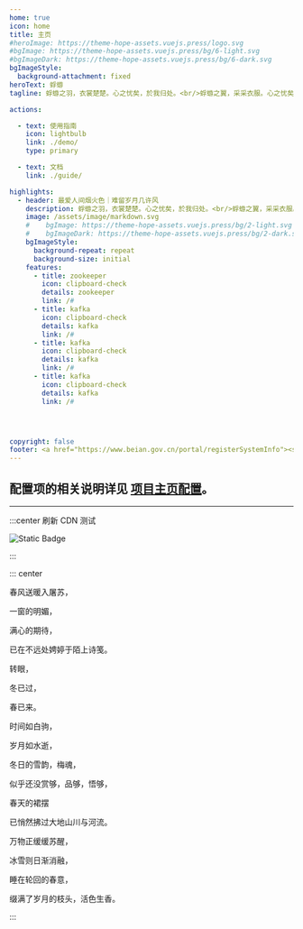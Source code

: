 ```yaml
---
home: true
icon: home
title: 主页
#heroImage: https://theme-hope-assets.vuejs.press/logo.svg
#bgImage: https://theme-hope-assets.vuejs.press/bg/6-light.svg
#bgImageDark: https://theme-hope-assets.vuejs.press/bg/6-dark.svg
bgImageStyle:
  background-attachment: fixed
heroText: 蜉蝣
tagline: 蜉蝣之羽，衣裳楚楚。心之忧矣，於我归处。<br/>蜉蝣之翼，采采衣服。心之忧矣，於我归息。<br/>蜉蝣掘阅，麻衣如雪。心之忧矣，於我归说。

actions:

  - text: 使用指南
    icon: lightbulb
    link: ./demo/
    type: primary

  - text: 文档
    link: ./guide/

highlights:
  - header: 最爱人间烟火色｜难留岁月几许风
    description: 蜉蝣之羽，衣裳楚楚。心之忧矣，於我归处。<br/>蜉蝣之翼，采采衣服。心之忧矣，於我归息。<br/>蜉蝣掘阅，麻衣如雪。心之忧矣，於我归说。
    image: /assets/image/markdown.svg
    #    bgImage: https://theme-hope-assets.vuejs.press/bg/2-light.svg
    #    bgImageDark: https://theme-hope-assets.vuejs.press/bg/2-dark.svg
    bgImageStyle:
      background-repeat: repeat
      background-size: initial
    features:
      - title: zookeeper
        icon: clipboard-check
        details: zookeeper
        link: /#
      - title: kafka
        icon: clipboard-check
        details: kafka
        link: /#
      - title: kafka
        icon: clipboard-check
        details: kafka
        link: /#
      - title: kafka
        icon: clipboard-check
        details: kafka
        link: /#




copyright: false
footer: <a href="https://www.beian.gov.cn/portal/registerSystemInfo"><span>豫ICP备2021024390号</span></a><br/><a href="https://www.upyun.com/?utm_source=lianmeng&utm_medium=referral">本网站由<img src="/assets/icon/ypy.png" style="height:25px;transform:translateY(7px);"/>提供CDN加速/云存储服务</a>
---
```



配置项的相关说明详见 [项目主页配置](https://theme-hope.vuejs.press/zh/guide/layout/home/)。
---
<Message/>

---

:::center
刷新 CDN 测试

![Static Badge](https://img.shields.io/badge/Now--Scott-Happy_birthday-red)

:::


::: center

春风送暖入屠苏，

一窗的明媚，

满心的期待，

已在不远处娉婷于陌上诗笺。

转眼，

冬已过，

春已来。

时间如白驹，

岁月如水逝，

冬日的雪韵，梅魂，

似乎还没赏够，品够，悟够，

春天的裙摆

已悄然拂过大地山川与河流。

万物正缓缓苏醒，

冰雪则日渐消融，

睡在轮回的春意，

缀满了岁月的枝头，活色生香。

:::